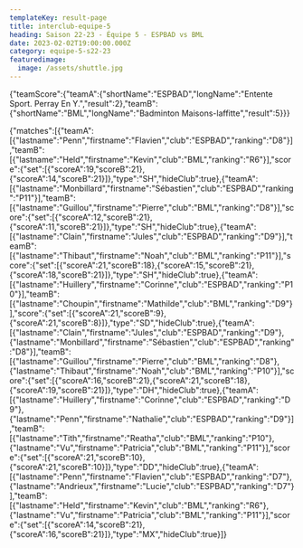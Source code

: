 ```yaml
---
templateKey: result-page
title: interclub-equipe-5
heading: Saison 22-23 - Équipe 5 - ESPBAD vs BML
date: 2023-02-02T19:00:00.000Z
category: equipe-5-s22-23
featuredimage:
  image: /assets/shuttle.jpg
---
```


<teamscoreboard>{"teamScore":{"teamA":{"shortName":"ESPBAD","longName":"Entente Sport. Perray En Y.","result":2},"teamB":{"shortName":"BML","longName":"Badminton Maisons-laffitte","result":5}}}</teamscoreboard>

<scoreboard>{"matches":[{"teamA":[{"lastname":"Penn","firstname":"Flavien","club":"ESPBAD","ranking":"D8"}],"teamB":[{"lastname":"Held","firstname":"Kevin","club":"BML","ranking":"R6"}],"score":{"set":[{"scoreA":19,"scoreB":21},{"scoreA":14,"scoreB":21}]},"type":"SH","hideClub":true},{"teamA":[{"lastname":"Monbillard","firstname":"Sébastien","club":"ESPBAD","ranking":"P11"}],"teamB":[{"lastname":"Guillou","firstname":"Pierre","club":"BML","ranking":"D8"}],"score":{"set":[{"scoreA":12,"scoreB":21},{"scoreA":11,"scoreB":21}]},"type":"SH","hideClub":true},{"teamA":[{"lastname":"Clain","firstname":"Jules","club":"ESPBAD","ranking":"D9"}],"teamB":[{"lastname":"Thibaut","firstname":"Noah","club":"BML","ranking":"P11"}],"score":{"set":[{"scoreA":21,"scoreB":18},{"scoreA":15,"scoreB":21},{"scoreA":18,"scoreB":21}]},"type":"SH","hideClub":true},{"teamA":[{"lastname":"Huillery","firstname":"Corinne","club":"ESPBAD","ranking":"P10"}],"teamB":[{"lastname":"Choupin","firstname":"Mathilde","club":"BML","ranking":"D9"}],"score":{"set":[{"scoreA":21,"scoreB":9},{"scoreA":21,"scoreB":8}]},"type":"SD","hideClub":true},{"teamA":[{"lastname":"Clain","firstname":"Jules","club":"ESPBAD","ranking":"D9"},{"lastname":"Monbillard","firstname":"Sébastien","club":"ESPBAD","ranking":"D8"}],"teamB":[{"lastname":"Guillou","firstname":"Pierre","club":"BML","ranking":"D8"},{"lastname":"Thibaut","firstname":"Noah","club":"BML","ranking":"P10"}],"score":{"set":[{"scoreA":16,"scoreB":21},{"scoreA":21,"scoreB":18},{"scoreA":19,"scoreB":21}]},"type":"DH","hideClub":true},{"teamA":[{"lastname":"Huillery","firstname":"Corinne","club":"ESPBAD","ranking":"D9"},{"lastname":"Penn","firstname":"Nathalie","club":"ESPBAD","ranking":"D9"}],"teamB":[{"lastname":"Tith","firstname":"Reatha","club":"BML","ranking":"P10"},{"lastname":"Vu","firstname":"Patricia","club":"BML","ranking":"P11"}],"score":{"set":[{"scoreA":21,"scoreB":10},{"scoreA":21,"scoreB":10}]},"type":"DD","hideClub":true},{"teamA":[{"lastname":"Penn","firstname":"Flavien","club":"ESPBAD","ranking":"D7"},{"lastname":"Andrieux","firstname":"Lucie","club":"ESPBAD","ranking":"D7"}],"teamB":[{"lastname":"Held","firstname":"Kevin","club":"BML","ranking":"R6"},{"lastname":"Vu","firstname":"Patricia","club":"BML","ranking":"P11"}],"score":{"set":[{"scoreA":14,"scoreB":21},{"scoreA":16,"scoreB":21}]},"type":"MX","hideClub":true}]}</scoreboard>